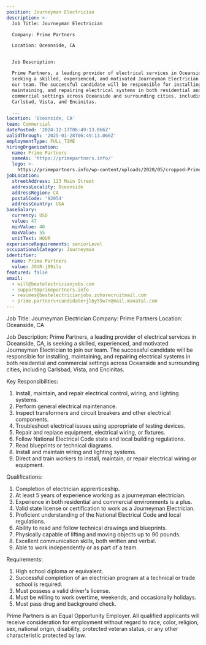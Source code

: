 ```yaml
---
position: Journeyman Electrician
description: >-
  Job Title: Journeyman Electrician

  Company: Prime Partners

  Location: Oceanside, CA


  Job Description:

  Prime Partners, a leading provider of electrical services in Oceanside, CA, is
  seeking a skilled, experienced, and motivated Journeyman Electrician to join
  our team. The successful candidate will be responsible for installing,
  maintaining, and repairing electrical systems in both residential and
  commercial settings across Oceanside and surrounding cities, including
  Carlsbad, Vista, and Encinitas.

  ...
location: 'Oceanside, CA'
team: Commercial
datePosted: '2024-12-17T06:49:13.066Z'
validThrough: '2025-01-28T06:49:13.066Z'
employmentType: FULL_TIME
hiringOrganization:
  name: Prime Partners
  sameAs: 'https://primepartners.info/'
  logo: >-
    https://primepartners.info/wp-content/uploads/2020/05/cropped-Prime-Partners-Logo-NO-BG-1-1.png
jobLocation:
  streetAddress: 123 Main Street
  addressLocality: Oceanside
  addressRegion: CA
  postalCode: '92054'
  addressCountry: USA
baseSalary:
  currency: USD
  value: 47
  minValue: 40
  maxValue: 55
  unitText: HOUR
experienceRequirements: seniorLevel
occupationalCategory: Journeyman
identifier:
  name: Prime Partners
  value: JOUR-j09ils
featured: false
email:
  - will@bestelectricianjobs.com
  - support@primepartners.info
  - resumes@bestelectricianjobs.zohorecruitmail.com
  - prime.partners+candidate+jl6y59w7r@mail.manatal.com
---
```




Job Title: Journeyman Electrician
Company: Prime Partners
Location: Oceanside, CA

Job Description:
Prime Partners, a leading provider of electrical services in Oceanside, CA, is seeking a skilled, experienced, and motivated Journeyman Electrician to join our team. The successful candidate will be responsible for installing, maintaining, and repairing electrical systems in both residential and commercial settings across Oceanside and surrounding cities, including Carlsbad, Vista, and Encinitas.

Key Responsibilities:

1. Install, maintain, and repair electrical control, wiring, and lighting systems.
2. Perform general electrical maintenance.
3. Inspect transformers and circuit breakers and other electrical components.
4. Troubleshoot electrical issues using appropriate of testing devices.
5. Repair and replace equipment, electrical wiring, or fixtures.
6. Follow National Electrical Code state and local building regulations.
7. Read blueprints or technical diagrams.
8. Install and maintain wiring and lighting systems.
9. Direct and train workers to install, maintain, or repair electrical wiring or equipment.

Qualifications:

1. Completion of electrician apprenticeship.
2. At least 5 years of experience working as a journeyman electrician.
3. Experience in both residential and commercial environments is a plus.
4. Valid state license or certification to work as a Journeyman Electrician.
5. Proficient understanding of the National Electrical Code and local regulations.
6. Ability to read and follow technical drawings and blueprints.
7. Physically capable of lifting and moving objects up to 90 pounds.
8. Excellent communication skills, both written and verbal.
9. Able to work independently or as part of a team.

Requirements:

1. High school diploma or equivalent.
2. Successful completion of an electrician program at a technical or trade school is required.
3. Must possess a valid driver's license.
4. Must be willing to work overtime, weekends, and occasionally holidays.
5. Must pass drug and background check.

Prime Partners is an Equal Opportunity Employer. All qualified applicants will receive consideration for employment without regard to race, color, religion, sex, national origin, disability, protected veteran status, or any other characteristic protected by law.
